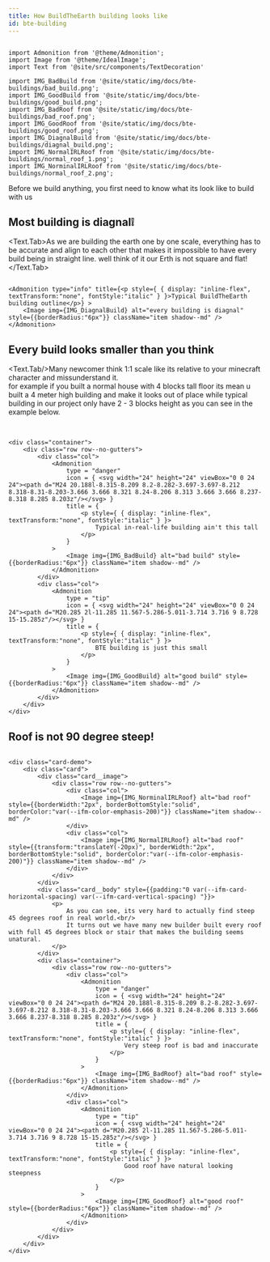 ```yaml
---
title: How BuildTheEarth building looks like
id: bte-building
---
```

```mdx-code-block

import Admonition from '@theme/Admonition';
import Image from '@theme/IdealImage';
import Text from '@site/src/components/TextDecoration'

import IMG_BadBuild from '@site/static/img/docs/bte-buildings/bad_build.png';
import IMG_GoodBuild from '@site/static/img/docs/bte-buildings/good_build.png';
import IMG_BadRoof from '@site/static/img/docs/bte-buildings/bad_roof.png';
import IMG_GoodRoof from '@site/static/img/docs/bte-buildings/good_roof.png';
import IMG_DiagnalBuild from '@site/static/img/docs/bte-buildings/diagnal_build.png';
import IMG_NormalIRLRoof from '@site/static/img/docs/bte-buildings/normal_roof_1.png';
import IMG_NorminalIRLRoof from '@site/static/img/docs/bte-buildings/normal_roof_2.png';

```

Before we build anything, you first need to know  what its look like to build with us

## Most building is diagnal❕
<Text.Tab>As we are building the earth one by one scale, everything has to be accurate and align to each other that makes it impossible to have every build being in straight line. well think of it our Erth is not square and flat!</Text.Tab>

```mdx-code-block

<Admonition type="info" title={<p style={ { display: "inline-flex", textTransform:"none", fontStyle:"italic" } }>Typical BuildTheEarth building outline</p>} >
    <Image img={IMG_DiagnalBuild} alt="every building is diagnal" style={{borderRadius:"6px"}} className="item shadow--md" />
</Admonition>

```

## Every build looks smaller than you think
<Text.Tab/>Many newcomer think 1:1 scale like its relative to your minecraft character and missunderstand it.<br/>
for example if you built a normal house with 4 blocks tall floor its mean u built a 4 meter high building and make it looks out of place while
typical building in our project only have 2 - 3 blocks height as you can see in the example below.<br/><br/>

<!-- good bad card -->
```mdx-code-block

<div class="container">
    <div class="row row--no-gutters">
        <div class="col">
            <Admonition 
                type = "danger" 
                icon = { <svg width="24" height="24" viewBox="0 0 24 24"><path d="M24 20.188l-8.315-8.209 8.2-8.282-3.697-3.697-8.212 8.318-8.31-8.203-3.666 3.666 8.321 8.24-8.206 8.313 3.666 3.666 8.237-8.318 8.285 8.203z"/></svg> }
                title = {
                    <p style={ { display: "inline-flex", textTransform:"none", fontStyle:"italic" } }>
                        Typical in-real-life building ain't this tall
                    </p>
                } 
            >
                <Image img={IMG_BadBuild} alt="bad build" style={{borderRadius:"6px"}} className="item shadow--md" />
            </Admonition>
        </div>
        <div class="col">
            <Admonition 
                type = "tip" 
                icon = { <svg width="24" height="24" viewBox="0 0 24 24"><path d="M20.285 2l-11.285 11.567-5.286-5.011-3.714 3.716 9 8.728 15-15.285z"/></svg> } 
                title = {
                    <p style={ { display: "inline-flex", textTransform:"none", fontStyle:"italic" } }>
                        BTE building is just this small
                    </p>
                } 
            >
                <Image img={IMG_GoodBuild} alt="good build" style={{borderRadius:"6px"}} className="item shadow--md" />
            </Admonition>
        </div>
    </div>
</div>

```

## Roof is not 90 degree steep!
<!-- custom document card -->
```mdx-code-block

<div class="card-demo">
    <div class="card">
        <div class="card__image">
            <div class="row row--no-gutters">
                <div class="col">
                    <Image img={IMG_NorminalIRLRoof} alt="bad roof" style={{borderWidth:"2px", borderBottomStyle:"solid", borderColor:"var(--ifm-color-emphasis-200)"}} className="item shadow--md" />
                </div>
                <div class="col">
                    <Image img={IMG_NormalIRLRoof} alt="bad roof" style={{transform:"translateY(-20px)", borderWidth:"2px", borderBottomStyle:"solid", borderColor:"var(--ifm-color-emphasis-200)"}} className="item shadow--md" />
                </div>
            </div>
        </div>
        <div class="card__body" style={{padding:"0 var(--ifm-card-horizontal-spacing) var(--ifm-card-vertical-spacing) "}}>
            <p>
                As you can see, its very hard to actually find steep 45 degrees roof in real world.<br/>
                It turns out we have many new builder built every roof with full 45 degrees block or stair that makes the building seems unatural.
            </p>
        </div>
        <div class="container">
            <div class="row row--no-gutters">
                <div class="col">
                    <Admonition 
                        type = "danger" 
                        icon = { <svg width="24" height="24" viewBox="0 0 24 24"><path d="M24 20.188l-8.315-8.209 8.2-8.282-3.697-3.697-8.212 8.318-8.31-8.203-3.666 3.666 8.321 8.24-8.206 8.313 3.666 3.666 8.237-8.318 8.285 8.203z"/></svg> }
                        title = {
                            <p style={ { display: "inline-flex", textTransform:"none", fontStyle:"italic" } }>
                                Very steep roof is bad and inaccurate
                            </p>
                        } 
                    >
                        <Image img={IMG_BadRoof} alt="bad roof" style={{borderRadius:"6px"}} className="item shadow--md" />
                    </Admonition>
                </div>
                <div class="col">
                    <Admonition 
                        type = "tip" 
                        icon = { <svg width="24" height="24" viewBox="0 0 24 24"><path d="M20.285 2l-11.285 11.567-5.286-5.011-3.714 3.716 9 8.728 15-15.285z"/></svg> } 
                        title = {
                            <p style={ { display: "inline-flex", textTransform:"none", fontStyle:"italic" } }>
                                Good roof have natural looking steepness
                            </p>
                        } 
                    >
                        <Image img={IMG_GoodRoof} alt="good roof" style={{borderRadius:"6px"}} className="item shadow--md" />
                    </Admonition>
                </div>
            </div>
        </div>
    </div>
</div>

```
